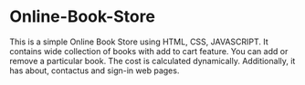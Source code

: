 # Online-Book-Store
This is a simple Online Book Store using HTML, CSS, JAVASCRIPT. It contains wide collection of books with add to cart feature. You can add or remove a particular book. The cost is calculated dynamically. Additionally, it has about, contactus and sign-in web pages.
